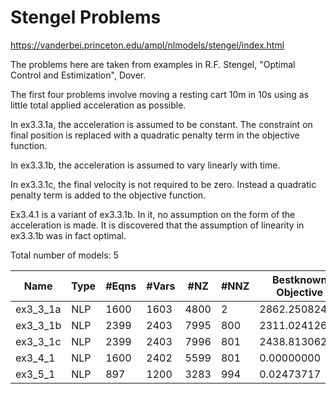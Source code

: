 # Stengel Problems

https://vanderbei.princeton.edu/ampl/nlmodels/stengel/index.html

The problems here are taken from examples in R.F. Stengel, "Optimal Control and Estimization", Dover.

The first four problems involve moving a resting cart 10m in 10s using as little total applied acceleration as possible.

In ex3.3.1a, the acceleration is assumed to be constant. The constraint on final position is replaced with a quadratic penalty term in the objective function.

In ex3.3.1b, the acceleration is assumed to vary linearly with time.

In ex3.3.1c, the final velocity is not required to be zero. Instead a quadratic penalty term is added to the objective function.

Ex3.4.1 is a variant of ex3.3.1b. In it, no assumption on the form of the acceleration is made. It is discovered that the assumption of linearity in ex3.3.1b was in fact optimal.


Total number of models:   5

| Name     | Type | #Eqns | #Vars | #NZ  | #NNZ | Bestknown Objective |
|----------|------|-------|-------|------|------|---------------------|
| ex3_3_1a | NLP  | 1600  | 1603  | 4800 | 2    | 2862.25082485       |
| ex3_3_1b | NLP  | 2399  | 2403  | 7995 | 800  | 2311.02412673       |
| ex3_3_1c | NLP  | 2399  | 2403  | 7996 | 801  | 2438.81306288       |
| ex3_4_1  | NLP  | 1600  | 2402  | 5599 | 801  | 0.00000000          |
| ex3_5_1  | NLP  | 897   | 1200  | 3283 | 994  | 0.02473717          |
